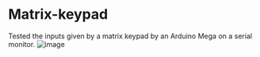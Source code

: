 # Matrix-keypad
Tested the inputs given by a matrix keypad by an Arduino Mega on a serial monitor.
![image](https://user-images.githubusercontent.com/78531263/178910951-30b7e9b0-02c6-424f-81dc-3deb8cc784f4.jpg)
